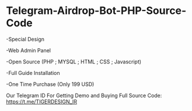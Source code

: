 # Telegram-Airdrop-Bot-PHP-Source-Code

-Special Design

-Web Admin Panel

-Open Source (PHP ; MYSQL ; HTML ; CSS ; Javascript)

-Full Guide Installation

-One Time Purchase (Only 199 USD)

 Our Telegram ID For Getting Demo and Buying Full Source Code:
 https://t.me/TIGERDESIGN_IR
